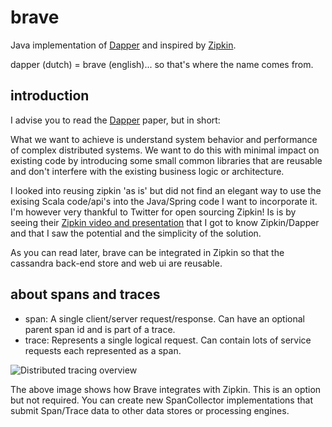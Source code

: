 # brave #


Java implementation of [Dapper](http://research.google.com/pubs/pub36356.html) and inspired by [Zipkin](https://github.com/twitter/zipkin/).

dapper (dutch) = brave (english)... so that's where the name comes from.

## introduction ##

I advise you to read the [Dapper](http://research.google.com/pubs/pub36356.html) paper, but in
short:

What we want to achieve is understand system behavior and performance of complex distributed systems.
We want to do this with minimal impact on existing code by introducing some small common libraries that
are reusable and don't interfere with the existing business logic or architecture.

I looked into reusing zipkin 'as is' but did not find an elegant way to use the exising Scala code/api's 
into the Java/Spring code I want to incorporate it.  I'm however very thankful to Twitter for open sourcing
Zipkin! Is is by seeing their [Zipkin video and presentation](http://www.infoq.com/presentations/Zipkin) that
I got to know Zipkin/Dapper and that I saw the potential and the simplicity of the solution.

As you can read later, brave can be integrated in Zipkin so that the cassandra back-end store
and web ui are reusable.

## about spans and traces ##

*   span: A single client/server request/response. Can have an optional parent span id and is part of a trace.
*   trace: Represents a single logical request. Can contain lots of service requests each represented as a span.


![Distributed tracing overview](https://raw.github.com/wiki/kristofa/brave/distributed_tracing.png)

The above image shows how Brave integrates with Zipkin. This is an option but not required. You can
create new SpanCollector implementations that submit Span/Trace data to other data stores or processing
engines.






